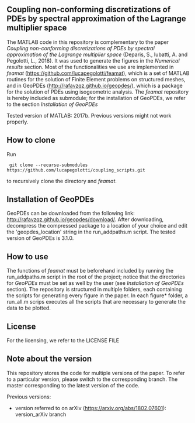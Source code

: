 Coupling non-conforming discretizations of PDEs by spectral approximation of the Lagrange multiplier space
-------------------------
The MATLAB code in this repository is complementary to the paper *Coupling non-conforming discretizations of PDEs by spectral approximation of the Lagrange multiplier space* (Deparis, S., Iubatti, A. and Pegolotti, L., 2018). It was used to generate the figures in the *Numerical results* section. Most of the functionalities we use are implemented in *feamat* (https://github.com/lucapegolotti/feamat), which is a set of MATLAB routines for the solution of Finite Element problems on structured meshes, and in GeoPDEs (http://rafavzqz.github.io/geopdes/), which is a package for the solution of PDEs using isogeometric analysis. The *feamat* repository is hereby included as submodule; for the installation of GeoPDEs, we refer to the section *Installation of GeoPDEs*

Tested version of MATLAB: 2017b. Previous versions might not work properly.

How to clone
-------------------------
Run
```
 git clone --recurse-submodules https://github.com/lucapegolotti/coupling_scripts.git
```
to recursively clone the directory and *feamat*.

Installation of GeoPDEs
-------------------------
GeoPDEs can be downloaded from the following link: http://rafavzqz.github.io/geopdes/download/. After downloading, decompress the compressed package to a location of your choice and edit the 'geopdes_location' string in the run_addpaths.m script. The tested version of GeoPDEs is 3.1.0.

How to use
-------------------------
The functions of *feamat* must be beforehand included by running the run_addpaths.m script in the root of the project; notice that the directories for *GeoPDEs* must be set as well by the user (see *Installation of GeoPDEs* section). The repository is structured in multiple folders, each containing the scripts for generating every figure in the paper. In each figure* folder, a run_all.m scrips executes all the scripts that are necessary to generate the data to be plotted.

License
-------------------------
For the licensing, we refer to the LICENSE FILE

Note about the version
-------------------------
This repository stores the code for multiple versions of the paper. To refer to a particular version, please switch to the corresponding branch. The master corresponding to the latest version of the code.

Previous versions:
- version referred to on arXiv (https://arxiv.org/abs/1802.07601): version_arXiv branch
